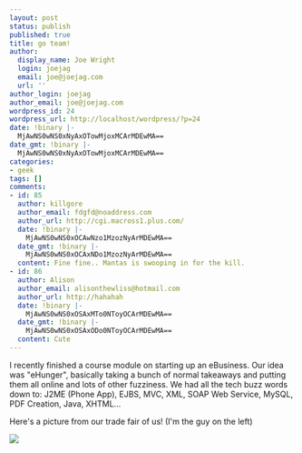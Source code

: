 ```yaml
---
layout: post
status: publish
published: true
title: go team!
author:
  display_name: Joe Wright
  login: joejag
  email: joe@joejag.com
  url: ''
author_login: joejag
author_email: joe@joejag.com
wordpress_id: 24
wordpress_url: http://localhost/wordpress/?p=24
date: !binary |-
  MjAwNS0wNS0xNyAxOTowMjoxMCArMDEwMA==
date_gmt: !binary |-
  MjAwNS0wNS0xNyAxOTowMjoxMCArMDEwMA==
categories:
- geek
tags: []
comments:
- id: 85
  author: killgore
  author_email: fdgfd@noaddress.com
  author_url: http://cgi.macross1.plus.com/
  date: !binary |-
    MjAwNS0wNS0xOCAwNzo1MzozNyArMDEwMA==
  date_gmt: !binary |-
    MjAwNS0wNS0xOCAxNDo1MzozNyArMDEwMA==
  content: Fine fine.. Mantas is swooping in for the kill.
- id: 86
  author: Alison
  author_email: alisonthewliss@hotmail.com
  author_url: http://hahahah
  date: !binary |-
    MjAwNS0wNS0xOSAxMTo0NToyOCArMDEwMA==
  date_gmt: !binary |-
    MjAwNS0wNS0xOSAxODo0NToyOCArMDEwMA==
  content: Cute
---
```

<p>I recently finished a course module on starting up an eBusiness.  Our idea was "eHunger", basically taking a bunch of normal takeaways and putting them all online and lots of other fuzziness.  We had all the tech buzz words down to: J2ME (Phone App), EJBS,  MVC, XML, SOAP Web Service, MySQL, PDF Creation, Java, XHTML...</p>
<p>Here's a picture from our trade fair of us! (I'm the guy on the left)</p>
<p><img src="{{ site.url }}/images/2005/team.jpg"  /></p>
